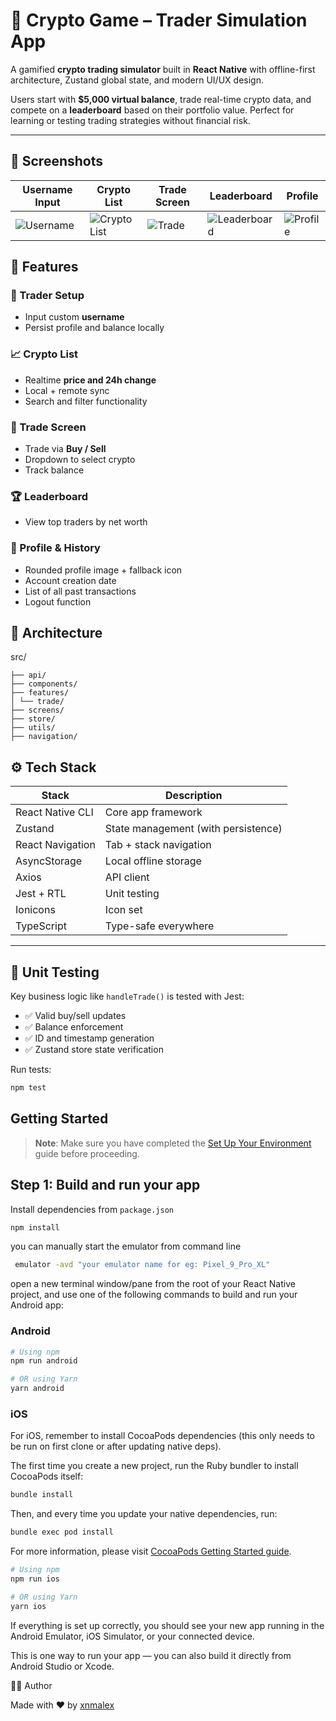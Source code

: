 # 💸 Crypto Game – Trader Simulation App

A gamified **crypto trading simulator** built in **React Native** with offline-first architecture, Zustand global state, and modern UI/UX design.

Users start with **$5,000 virtual balance**, trade real-time crypto data, and compete on a **leaderboard** based on their portfolio value. Perfect for learning or testing trading strategies without financial risk.

---

## 📸 Screenshots

| Username Input | Crypto List | Trade Screen | Leaderboard | Profile   |
|----------------|-------------|---------------|--------------|--------------|
| ![Username](./assets/screenshots/username.png) | ![Crypto List](./assets/screenshots/crypto-list.png) | ![Trade](./assets/screenshots/trade.png) | ![Leaderboard](./assets/screenshots/leaderboard.png) | ![Profile](./assets/screenshots/profile.png)

## 📱 Features

### 👤 Trader Setup
- Input custom **username**
- Persist profile and balance locally

### 📈 Crypto List
- Realtime **price and 24h change**
- Local + remote sync
- Search and filter functionality

### 💱 Trade Screen
- Trade via **Buy / Sell**
- Dropdown to select crypto
- Track balance 

### 🏆 Leaderboard
- View top traders by net worth

### 🧾 Profile & History
- Rounded profile image + fallback icon
- Account creation date
- List of all past transactions
- Logout function


## 🧠 Architecture

src/

```
├── api/
├── components/ 
├── features/ 
│ └── trade/ 
├── screens/ 
├── store/ 
├── utils/ 
├── navigation/ 
```


## ⚙️ Tech Stack

| Stack           | Description |
|------------------|-------------|
| React Native CLI | Core app framework |
| Zustand           | State management (with persistence) |
| React Navigation  | Tab + stack navigation |
| AsyncStorage      | Local offline storage |
| Axios             | API client |
| Jest + RTL        | Unit testing |
| Ionicons          | Icon set |
| TypeScript        | Type-safe everywhere |

---

## 🧪 Unit Testing

Key business logic like `handleTrade()` is tested with Jest:

- ✅ Valid buy/sell updates
- ✅ Balance enforcement
- ✅ ID and timestamp generation
- ✅ Zustand store state verification

Run tests:

```bash
npm test
```

## Getting Started

> **Note**: Make sure you have completed the [Set Up Your Environment](https://reactnative.dev/docs/set-up-your-environment) guide before proceeding.


## Step 1: Build and run your app

Install dependencies from `package.json`
```sh
npm install
```

you can manually start the emulator from command line

```sh
 emulator -avd "your emulator name for eg: Pixel_9_Pro_XL"
```

open a new terminal window/pane from the root of your React Native project, and use one of the following commands to build and run your Android app:

### Android

```sh
# Using npm
npm run android

# OR using Yarn
yarn android
```


### iOS

For iOS, remember to install CocoaPods dependencies (this only needs to be run on first clone or after updating native deps).

The first time you create a new project, run the Ruby bundler to install CocoaPods itself:

```sh
bundle install
```

Then, and every time you update your native dependencies, run:

```sh
bundle exec pod install
```

For more information, please visit [CocoaPods Getting Started guide](https://guides.cocoapods.org/using/getting-started.html).

```sh
# Using npm
npm run ios

# OR using Yarn
yarn ios
```

If everything is set up correctly, you should see your new app running in the Android Emulator, iOS Simulator, or your connected device.

This is one way to run your app — you can also build it directly from Android Studio or Xcode.

👨‍💻 Author

Made with ❤️ by [xnmalex](https://github.com/xnmalex)

